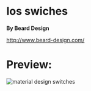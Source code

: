 # Ios swiches
**By Beard Design**

http://www.beard-design.com/
# Preview:
![material design switches](http://i.imgur.com/wub2i4g.png)
